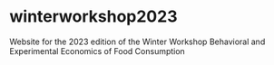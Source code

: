 # winterworkshop2023
Website for the 2023 edition of the Winter Workshop Behavioral and Experimental Economics of Food Consumption
